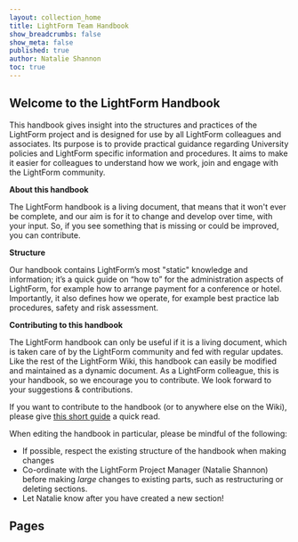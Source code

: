 ```yaml
---
layout: collection_home
title: LightForm Team Handbook
show_breadcrumbs: false
show_meta: false
published: true
author: Natalie Shannon
toc: true
---
```


## Welcome to the LightForm Handbook

This handbook gives insight into the structures and practices of the LightForm project and is designed for use by all LightForm colleagues and associates.
Its purpose is to provide practical guidance regarding University policies and LightForm specific information and procedures.
It aims to make it easier for colleagues to understand how we work, join and engage with the LightForm community.

**About this handbook**

The LightForm handbook is a living document, that means that it won't ever be complete, and our aim is for it to change and develop over time, with your input. So, if you see something that is missing or could be improved, you can contribute.

**Structure**

Our handbook contains LightForm’s most "static" knowledge and information; it’s a quick guide on “how to” for the administration aspects of LightForm, for example how to arrange payment for a conference or hotel. Importantly, it also defines how we operate, for example best practice lab procedures, safety and risk assessment.   

**Contributing to this handbook**

The LightForm handbook can only be useful if it is a living document, which is taken care of by the LightForm community and fed with regular updates. Like the rest of the LightForm Wiki, this handbook can easily be modified and maintained as a dynamic document. As a LightForm colleague, this is your handbook, so we encourage you to contribute. We look forward to your suggestions & contributions.

If you want to contribute to the handbook (or to anywhere else on the Wiki), please give [this short guide](/wiki/miscellaneous/contribution) a quick read.

When editing the handbook in particular, please be mindful of the following:

- If possible, respect the existing structure of the handbook when making changes
- Co-ordinate with the LightForm Project Manager (Natalie Shannon) before making *large* changes to existing parts, such as restructuring or deleting sections.
- Let Natalie know after you have created a new section!

## Pages

